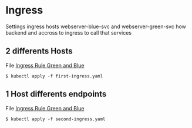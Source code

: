 # Ingress

Settings ingress hosts webserver-blue-svc and webserver-green-svc how backend and accross to ingress to call that services

## 2 differents Hosts

File [Ingress Rule Green and Blue](./first-ingress.yaml)

```
$ kubectl apply -f first-ingress.yaml
```

## 1 Host differents endpoints

File [Ingress Rule Green and Blue](./second-ingress.yaml)

```
$ kubectl apply -f second-ingress.yaml
```
